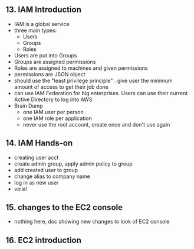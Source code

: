 ## 13. IAM Introduction

- IAM is a global service
- three main types:
  - Users
  - Groups
  - Roles
- Users are put into Groups
- Groups are assigned permissions
- Roles are assigned to machines and given permissions
- permissions are JSON object
- should use the "least privilege principle" . give user the minimum amount of access to get their job done
- can use IAM Federation for big enterprises. Users can use their current Active Directory to log into AWS
- Brain Dump
  - one IAM user per person
  - one IAM role per application
  - never use the root account, create once and don't use again

## 14. IAM Hands-on

- creating user acct
- create admin group, apply admin policy to group
- add created user to group
- change alias to company name
- log in as new user
- voila!

## 15. changes to the EC2 console

- nothing here, doc showing new changes to look of EC2 console

## 16. EC2 introduction
